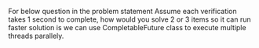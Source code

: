 For below question in the problem statement 
Assume each verification takes 1 second to complete, how would you solve 2 or 3 items so it can run faster
solution is we can use CompletableFuture class to execute multiple threads parallely. 
